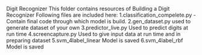 Digit Recognizer
This folder contains resources of Building a Digit Recognizer
Following files are included here:
1.classification_compelete.py -Contain final code through which model is build.
2.gen_dataset.py used to generate dataset of your own
3.predictor_live.py Used to predict digits at run time 
4.screencapture.py Used to give input data at run time and in preparing dataset
5.svm_4label_linear Model is saved
6.svm_4label_rbf Model is saved
  
